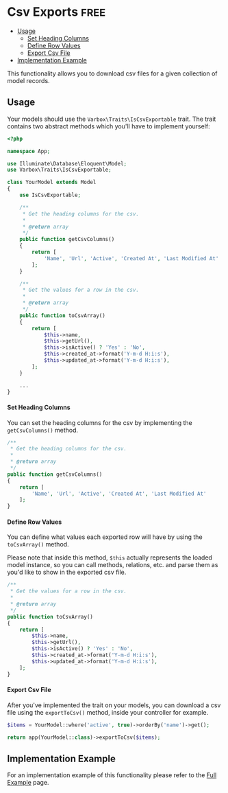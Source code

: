 <h1>Csv Exports <small class="free">FREE</small></h1>

- [Usage](#usage)
    - [Set Heading Columns](#set-heading-columns)
    - [Define Row Values](#define-row-values)
    - [Export Csv File](#export-csv-file)
- [Implementation Example](#implementation-example)

<p id="first-p">
This functionality allows you to download csv files for a given collection of model records.
</p>

<a name="usage"></a>
## Usage

Your models should use the `Varbox\Traits\IsCsvExportable` trait. 
The trait contains two abstract methods which you'll have to implement yourself:

```php
<?php

namespace App;

use Illuminate\Database\Eloquent\Model;
use Varbox\Traits\IsCsvExportable;

class YourModel extends Model
{
    use IsCsvExportable;

    /**
     * Get the heading columns for the csv.
     *
     * @return array
     */
    public function getCsvColumns()
    {
        return [
            'Name', 'Url', 'Active', 'Created At', 'Last Modified At'
        ];
    }

    /**
     * Get the values for a row in the csv.
     *
     * @return array
     */
    public function toCsvArray()
    {
        return [
            $this->name,
            $this->getUrl(),
            $this->isActive() ? 'Yes' : 'No',
            $this->created_at->format('Y-m-d H:i:s'),
            $this->updated_at->format('Y-m-d H:i:s'),
        ];
    }

    ...
}
```

<a name="set-heading-columns"></a>
#### Set Heading Columns

You can set the heading columns for the csv by implementing the `getCsvColumns()` method.

```php
/**
 * Get the heading columns for the csv.
 *
 * @return array
 */
public function getCsvColumns()
{
    return [
        'Name', 'Url', 'Active', 'Created At', 'Last Modified At'
    ];
}
```

<a name="define-row-values"></a>
#### Define Row Values

You can define what values each exported row will have by using the `toCsvArray()` method.

Please note that inside this method, `$this` actually represents the loaded model instance, so you can call methods, relations, etc. and parse them as you'd  like to show in the exported csv file.

```php
/**
 * Get the values for a row in the csv.
 *
 * @return array
 */
public function toCsvArray()
{
    return [
        $this->name,
        $this->getUrl(),
        $this->isActive() ? 'Yes' : 'No',
        $this->created_at->format('Y-m-d H:i:s'),
        $this->updated_at->format('Y-m-d H:i:s'),
    ];
}
```

<a name="export-csv-file"></a>
#### Export Csv File

After you've implemented the trait on your models, you can download a csv file using the `exportToCsv()` method, inside your controller for example.

```php
$items = YourModel::where('active', true)->orderBy('name')->get();

return app(YourModel::class)->exportToCsv($items);
```

<a name="implementation-example"></a>
## Implementation Example

For an implementation example of this functionality please refer to the [Full Example](/docs/{{version}}/full-example#csv-exports) page.

